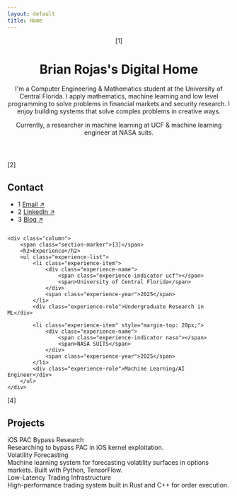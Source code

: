 ```yaml
---
layout: default
title: Home
---
```


<header class="page-header">
    <span class="page-marker">[1]</span>
    <h1>Brian Rojas's Digital Home</h1>
    <p class="intro">I'm a Computer Engineering & Mathematics student at the University of Central Florida. I apply mathematics, machine learning and low level programming to solve problems in financial markets and security research. I enjoy building systems that solve complex problems in creative ways.</p>
    <p class="currently">Currently, a researcher in machine learning at UCF & machine learning engineer at NASA suits.</p>
</header>

<div class="two-column">
    <div class="column">
        <span class="section-marker">[2]</span>
        <h2>Contact</h2>
        <ul class="contact-list">
            <li class="contact-item">
                <span class="item-number">1</span>
                <a href="mailto:brianroj@pm.me">Email <span class="arrow">↗</span></a>
            </li>
            <li class="contact-item">
                <span class="item-number">2</span>
                <a href="https://www.linkedin.com/in/brian-rojas-9b0b5237a" target="_blank">LinkedIn <span class="arrow">↗</span></a>
            </li>
            <li class="contact-item">
                <span class="item-number">3</span>
                <a href="/blog">Blog <span class="arrow">↗</span></a>
            </li>
        </ul>
    </div>

    <div class="column">
        <span class="section-marker">[3]</span>
        <h2>Experience</h2>
        <ul class="experience-list">
            <li class="experience-item">
                <div class="experience-name">
                    <span class="experience-indicator ucf"></span>
                    <span>University of Central Florida</span>
                </div>
                <span class="experience-year">2025</span>
            </li>
            <div class="experience-role">Undergraduate Research in ML</div>
            
            <li class="experience-item" style="margin-top: 20px;">
                <div class="experience-name">
                    <span class="experience-indicator nasa"></span>
                    <span>NASA SUITS</span>
                </div>
                <span class="experience-year">2025</span>
            </li>
            <div class="experience-role">Machine Learning/AI Engineer</div>
        </ul>
    </div>
</div>

<section class="projects-section">
    <span class="section-marker">[4]</span>
    <h2>Projects</h2>
    <div class="project-item">
        <div class="project-title">iOS PAC Bypass Research</div>
        <div class="project-description">Researching to bypass PAC in iOS kernel exploitation.</div>
    </div>
    <div class="project-item">
        <div class="project-title">Volatility Forecasting</div>
        <div class="project-description">Machine learning system for forecasting volatility surfaces in options markets. Built with Python, TensorFlow.</div>
    </div>
    <div class="project-item">
        <div class="project-title">Low-Latency Trading Infrastructure</div>
        <div class="project-description">High-performance trading system built in Rust and C++ for order execution.</div>
    </div>
</section>

